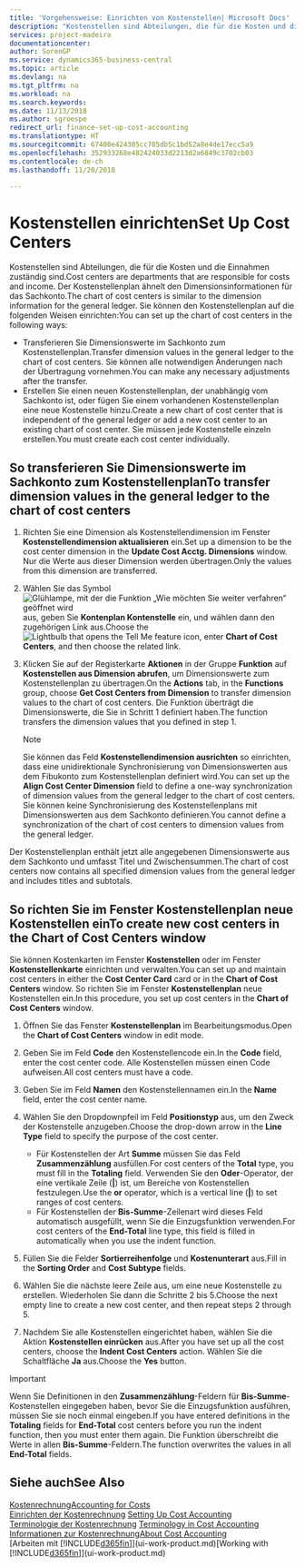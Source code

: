 ```yaml
---
title: 'Vorgehensweise: Einrichten von Kostenstellen| Microsoft Docs'
description: "Kostenstellen sind Abteilungen, die für die Kosten und die Einnahmen zuständig sind. Der Kostenstellenplan ähnelt den Dimensionsinformationen für das Sachkonto."
services: project-madeira
documentationcenter: 
author: SorenGP
ms.service: dynamics365-business-central
ms.topic: article
ms.devlang: na
ms.tgt_pltfrm: na
ms.workload: na
ms.search.keywords: 
ms.date: 11/13/2018
ms.author: sgroespe
redirect_url: finance-set-up-cost-accounting
ms.translationtype: HT
ms.sourcegitcommit: 67400e424305cc705db5c1bd52a8e4de17ecc5a9
ms.openlocfilehash: 352933268e482424033d2213d2a6849c3702cb03
ms.contentlocale: de-ch
ms.lasthandoff: 11/20/2018

---
```

# <a name="set-up-cost-centers"></a><span data-ttu-id="e41a4-104">Kostenstellen einrichten</span><span class="sxs-lookup"><span data-stu-id="e41a4-104">Set Up Cost Centers</span></span>
<span data-ttu-id="e41a4-105">Kostenstellen sind Abteilungen, die für die Kosten und die Einnahmen zuständig sind.</span><span class="sxs-lookup"><span data-stu-id="e41a4-105">Cost centers are departments that are responsible for costs and income.</span></span> <span data-ttu-id="e41a4-106">Der Kostenstellenplan ähnelt den Dimensionsinformationen für das Sachkonto.</span><span class="sxs-lookup"><span data-stu-id="e41a4-106">The chart of cost centers is similar to the dimension information for the general ledger.</span></span> <span data-ttu-id="e41a4-107">Sie können den Kostenstellenplan auf die folgenden Weisen einrichten:</span><span class="sxs-lookup"><span data-stu-id="e41a4-107">You can set up the chart of cost centers in the following ways:</span></span>  

-   <span data-ttu-id="e41a4-108">Transferieren Sie Dimensionswerte im Sachkonto zum Kostenstellenplan.</span><span class="sxs-lookup"><span data-stu-id="e41a4-108">Transfer dimension values in the general ledger to the chart of cost centers.</span></span> <span data-ttu-id="e41a4-109">Sie können alle notwendigen Änderungen nach der Übertragung vornehmen.</span><span class="sxs-lookup"><span data-stu-id="e41a4-109">You can make any necessary adjustments after the transfer.</span></span>  
-   <span data-ttu-id="e41a4-110">Erstellen Sie einen neuen Kostenstellenplan, der unabhängig vom Sachkonto ist, oder fügen Sie einem vorhandenen Kostenstellenplan eine neue Kostenstelle hinzu.</span><span class="sxs-lookup"><span data-stu-id="e41a4-110">Create a new chart of cost center that is independent of the general ledger or add a new cost center to an existing chart of cost center.</span></span> <span data-ttu-id="e41a4-111">Sie müssen jede Kostenstelle einzeln erstellen.</span><span class="sxs-lookup"><span data-stu-id="e41a4-111">You must create each cost center individually.</span></span>  

## <a name="to-transfer-dimension-values-in-the-general-ledger-to-the-chart-of-cost-centers"></a><span data-ttu-id="e41a4-112">So transferieren Sie Dimensionswerte im Sachkonto zum Kostenstellenplan</span><span class="sxs-lookup"><span data-stu-id="e41a4-112">To transfer dimension values in the general ledger to the chart of cost centers</span></span>  
1.  <span data-ttu-id="e41a4-113">Richten Sie eine Dimension als Kostenstellendimension im Fenster **Kostenstellendimension aktualisieren** ein.</span><span class="sxs-lookup"><span data-stu-id="e41a4-113">Set up a dimension to be the cost center dimension in the **Update Cost Acctg. Dimensions** window.</span></span> <span data-ttu-id="e41a4-114">Nur die Werte aus dieser Dimension werden übertragen.</span><span class="sxs-lookup"><span data-stu-id="e41a4-114">Only the values from this dimension are transferred.</span></span>  
2.  <span data-ttu-id="e41a4-115">Wählen Sie das Symbol ![Glühlampe, mit der die Funktion „Wie möchten Sie weiter verfahren“ geöffnet wird](media/ui-search/search_small.png "Wie möchten Sie weiter verfahren?") aus, geben Sie **Kontenplan Kontenstelle** ein, und wählen dann den zugehörigen Link aus.</span><span class="sxs-lookup"><span data-stu-id="e41a4-115">Choose the ![Lightbulb that opens the Tell Me feature](media/ui-search/search_small.png "Tell me what you want to do") icon, enter **Chart of Cost Centers**, and then choose the related link.</span></span>  
3.  <span data-ttu-id="e41a4-116">Klicken Sie auf der Registerkarte **Aktionen** in der Gruppe **Funktion** auf **Kostenstellen aus Dimension abrufen**, um Dimensionswerte zum Kostenstellenplan zu übertragen.</span><span class="sxs-lookup"><span data-stu-id="e41a4-116">On the **Actions** tab, in the **Functions** group, choose **Get Cost Centers from Dimension** to transfer dimension values to the chart of cost centers.</span></span> <span data-ttu-id="e41a4-117">Die Funktion überträgt die Dimensionswerte, die Sie in Schritt 1 definiert haben.</span><span class="sxs-lookup"><span data-stu-id="e41a4-117">The function transfers the dimension values that you defined in step 1.</span></span>  

    > [!NOTE]  
    >  <span data-ttu-id="e41a4-118">Sie können das Feld **Kostenstellendimension ausrichten** so einrichten, dass eine unidirektionale Synchronisierung von Dimensionswerten aus dem Fibukonto zum Kostenstellenplan definiert wird.</span><span class="sxs-lookup"><span data-stu-id="e41a4-118">You can set up the **Align Cost Center Dimension**  field to define a one-way synchronization of dimension values from the general ledger to the chart of cost centers.</span></span> <span data-ttu-id="e41a4-119">Sie können keine Synchronisierung des Kostenstellenplans mit Dimensionswerten aus dem Sachkonto definieren.</span><span class="sxs-lookup"><span data-stu-id="e41a4-119">You cannot define a synchronization of the chart of cost centers to dimension values from the general ledger.</span></span>  

<span data-ttu-id="e41a4-120">Der Kostenstellenplan enthält jetzt alle angegebenen Dimensionswerte aus dem Sachkonto und umfasst Titel und Zwischensummen.</span><span class="sxs-lookup"><span data-stu-id="e41a4-120">The chart of cost centers now contains all specified dimension values from the general ledger and includes titles and subtotals.</span></span>  

## <a name="to-create-new-cost-centers-in-the-chart-of-cost-centers-window"></a><span data-ttu-id="e41a4-121">So richten Sie im Fenster Kostenstellenplan neue Kostenstellen ein</span><span class="sxs-lookup"><span data-stu-id="e41a4-121">To create new cost centers in the Chart of Cost Centers window</span></span>  
<span data-ttu-id="e41a4-122">Sie können Kostenkarten im Fenster **Kostenstellen** oder im Fenster **Kostenstellenkarte** einrichten und verwalten.</span><span class="sxs-lookup"><span data-stu-id="e41a4-122">You can set up and maintain cost centers in either the **Cost Center Card** card or in the **Chart of Cost Centers** window.</span></span> <span data-ttu-id="e41a4-123">So richten Sie im Fenster **Kostenstellenplan** neue Kostenstellen ein.</span><span class="sxs-lookup"><span data-stu-id="e41a4-123">In this procedure, you set up cost centers in the **Chart of Cost Centers** window.</span></span>  

1. <span data-ttu-id="e41a4-124">Öffnen Sie das Fenster **Kostenstellenplan** im Bearbeitungsmodus.</span><span class="sxs-lookup"><span data-stu-id="e41a4-124">Open the **Chart of Cost Centers** window in edit mode.</span></span>  
2. <span data-ttu-id="e41a4-125">Geben Sie im Feld **Code** den Kostenstellencode ein.</span><span class="sxs-lookup"><span data-stu-id="e41a4-125">In the **Code** field, enter the cost center code.</span></span> <span data-ttu-id="e41a4-126">Alle Kostenstellen müssen einen Code aufweisen.</span><span class="sxs-lookup"><span data-stu-id="e41a4-126">All cost centers must have a code.</span></span>  
3. <span data-ttu-id="e41a4-127">Geben Sie im Feld **Namen** den Kostenstellennamen ein.</span><span class="sxs-lookup"><span data-stu-id="e41a4-127">In the **Name** field, enter the cost center name.</span></span>  
4. <span data-ttu-id="e41a4-128">Wählen Sie den Dropdownpfeil im Feld **Positionstyp** aus, um den Zweck der Kostenstelle anzugeben.</span><span class="sxs-lookup"><span data-stu-id="e41a4-128">Choose the drop-down arrow in the **Line Type** field to specify the purpose of the cost center.</span></span>  

    - <span data-ttu-id="e41a4-129">Für Kostenstellen der Art **Summe** müssen Sie das Feld **Zusammenzählung** ausfüllen.</span><span class="sxs-lookup"><span data-stu-id="e41a4-129">For cost centers of the **Total** type, you must fill in the **Totaling** field.</span></span> <span data-ttu-id="e41a4-130">Verwenden Sie den **Oder**-Operator, der eine vertikale Zeile (**&#124;**) ist, um Bereiche von Kostenstellen festzulegen.</span><span class="sxs-lookup"><span data-stu-id="e41a4-130">Use the **or** operator, which is a vertical line (**&#124;**) to set ranges of cost centers.</span></span>  
    - <span data-ttu-id="e41a4-131">Für Kostenstellen der **Bis-Summe**-Zeilenart wird dieses Feld automatisch ausgefüllt, wenn Sie die Einzugsfunktion verwenden.</span><span class="sxs-lookup"><span data-stu-id="e41a4-131">For cost centers of the **End-Total** line type, this field is filled in automatically when you use the indent function.</span></span>  
5.  <span data-ttu-id="e41a4-132">Füllen Sie die Felder **Sortierreihenfolge** und **Kostenunterart** aus.</span><span class="sxs-lookup"><span data-stu-id="e41a4-132">Fill in the **Sorting Order** and **Cost Subtype** fields.</span></span>  
6.  <span data-ttu-id="e41a4-133">Wählen Sie die nächste leere Zeile aus, um eine neue Kostenstelle zu erstellen. Wiederholen Sie dann die Schritte 2 bis 5.</span><span class="sxs-lookup"><span data-stu-id="e41a4-133">Choose the next empty line to create a new cost center, and then repeat steps 2 through 5.</span></span>  
7.  <span data-ttu-id="e41a4-134">Nachdem Sie alle Kostenstellen eingerichtet haben, wählen Sie die Aktion **Kostenstellen einrücken** aus.</span><span class="sxs-lookup"><span data-stu-id="e41a4-134">After you have set up all the cost centers, choose the **Indent Cost Centers** action.</span></span> <span data-ttu-id="e41a4-135">Wählen Sie die Schaltfläche **Ja** aus.</span><span class="sxs-lookup"><span data-stu-id="e41a4-135">Choose the **Yes** button.</span></span>  

> [!IMPORTANT]  
>  <span data-ttu-id="e41a4-136">Wenn Sie Definitionen in den **Zusammenzählung**-Feldern für **Bis-Summe**-Kostenstellen eingegeben haben, bevor Sie die Einzugsfunktion ausführen, müssen Sie sie noch einmal eingeben.</span><span class="sxs-lookup"><span data-stu-id="e41a4-136">If you have entered definitions in the **Totaling** fields for **End-Total** cost centers before you run the indent function, then you must enter them again.</span></span> <span data-ttu-id="e41a4-137">Die Funktion überschreibt die Werte in allen **Bis-Summe**-Feldern.</span><span class="sxs-lookup"><span data-stu-id="e41a4-137">The function overwrites the values in all **End-Total** fields.</span></span>  

## <a name="see-also"></a><span data-ttu-id="e41a4-138">Siehe auch</span><span class="sxs-lookup"><span data-stu-id="e41a4-138">See Also</span></span>  
[<span data-ttu-id="e41a4-139">Kostenrechnung</span><span class="sxs-lookup"><span data-stu-id="e41a4-139">Accounting for Costs</span></span>](finance-manage-cost-accounting.md)  
<span data-ttu-id="e41a4-140">[Einrichten der Kostenrechnung](finance-set-up-cost-accounting.md) </span><span class="sxs-lookup"><span data-stu-id="e41a4-140">[Setting Up Cost Accounting](finance-set-up-cost-accounting.md) </span></span>  
<span data-ttu-id="e41a4-141">[Terminologie der Kostenrechnung](finance-terminology-in-cost-accounting.md) </span><span class="sxs-lookup"><span data-stu-id="e41a4-141">[Terminology in Cost Accounting](finance-terminology-in-cost-accounting.md) </span></span>  
[<span data-ttu-id="e41a4-142">Informationen zur Kostenrechnung</span><span class="sxs-lookup"><span data-stu-id="e41a4-142">About Cost Accounting</span></span>](finance-about-cost-accounting.md)  
<span data-ttu-id="e41a4-143">[Arbeiten mit [!INCLUDE[d365fin](includes/d365fin_md.md)]](ui-work-product.md)</span><span class="sxs-lookup"><span data-stu-id="e41a4-143">[Working with [!INCLUDE[d365fin](includes/d365fin_md.md)]](ui-work-product.md)</span></span>

